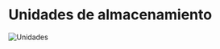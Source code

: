 # Unidades de almacenamiento 

![Unidades](https://sites.google.com/a/docente.ceibal.edu.uy/copiasitio1o3/clase-11---jueves-21-4)

